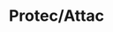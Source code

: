 ---
layout: design
permalink: /protec_attac/
title: "Protec/Attac"
created: "TBD"
root: "/assets/02_design/protec_attac/"
bg-video: >
  <iframe src="https://player.vimeo.com/video/270484326" width="640" height="360" frameborder="0" webkitallowfullscreen mozallowfullscreen allowfullscreen></iframe>

description: >
  TBD

artists:
  - person: TBD
    url: https://espn.com

role:
 - Video Designer

showings:
  - text: TBD
    url: https://espn.com

credits:
  - TBD
  - TBD
  - TBD

awards:
  - text: TBD
    url: https://espn.com

press:
  - text: TBD
    url: https://espn.com

documentation:
  - "1.jpg"
  - "2.jpg"
  - "3.jpg"
  - "4.jpg"
  - "5.jpg"
  - "6.jpg"
  - "7.jpg"
  - "8.jpg"
  - "9.jpg"
  - "10.jpg"
  - "11.jpg"
  - "12.jpg"
---